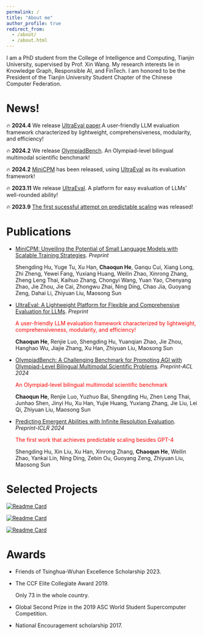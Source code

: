 ```yaml
---
permalink: /
title: "About me"
author_profile: true
redirect_from: 
  - /about/
  - /about.html
---
```




I am a PhD student from the College of Intelligence and Computing, Tianjin University, supervised by Prof. Xin Wang. My research interests lie in Knowledge Graph, Responsible AI, and FinTech. I am honored to be the President of the Tianjin University Student Chapter of the Chinese Computer Federation.



# News!
🔥 **2024.4** We release [UltraEval paper](https://arxiv.org/abs/2404.07584).A user-friendly LLM evaluation framework characterized by lightweight, comprehensiveness, modularity, and efficiency!

🔥 **2024.2** We release [OlympiadBench](https://github.com/OpenBMB/OlympiadBench). An Olympiad-level bilingual multimodal scientific benchmark!

🔥 **2024.2** [MiniCPM](https://github.com/OpenBMB/MiniCPM) has been released, using [UltraEval](https://ultraeval.openbmb.cn/home) as its evaluation framework!

🔥 **2023.11** We release [UltraEval](https://ultraeval.openbmb.cn/home). A platform for easy evaluation of LLMs' well-rounded ability!

🔥 **2023.9** [The first sucessful attempt on predictable scaling](https://arxiv.org/abs/2310.03262) was released! 

# Publications

* [MiniCPM: Unveiling the Potential of Small Language Models with Scalable Training Strategies](https://arxiv.org/abs/2404.06395). *Preprint*  
  
  Shengding Hu, Yuge Tu, Xu Han, **Chaoqun He**, Ganqu Cui, Xiang Long, Zhi Zheng, Yewei Fang, Yuxiang Huang, Weilin Zhao, Xinrong Zhang, Zheng Leng Thai, Kaihuo Zhang, Chongyi Wang, Yuan Yao, Chenyang Zhao, Jie Zhou, Jie Cai, Zhongwu Zhai, Ning Ding, Chao Jia, Guoyang Zeng, Dahai Li, Zhiyuan Liu, Maosong Sun

* [UltraEval: A Lightweight Platform for Flexible and Comprehensive Evaluation for LLMs](https://arxiv.org/abs/2404.07584). *Preprint*  
  
  <span style="color: red;">A user-friendly LLM evaluation framework characterized by lightweight, comprehensiveness, modularity, and efficiency!</span>
  
  **Chaoqun He**, Renjie Luo, Shengding Hu, Yuanqian Zhao, Jie Zhou, Hanghao Wu, Jiajie Zhang, Xu Han, Zhiyuan Liu, Maosong Sun

* [OlympiadBench: A Challenging Benchmark for Promoting AGI with Olympiad-Level Bilingual Multimodal Scientific Problems](https://arxiv.org/abs/2402.14008). *Preprint-ACL 2024*  
  
  <span style="color: red;">An Olympiad-level bilingual multimodal scientific benchmark</span>
  
  **Chaoqun He**, Renjie Luo, Yuzhuo Bai, Shengding Hu, Zhen Leng Thai, Junhao Shen, Jinyi Hu, Xu Han, Yujie Huang, Yuxiang Zhang, Jie Liu, Lei Qi, Zhiyuan Liu, Maosong Sun

* [Predicting Emergent Abilities with Infinite Resolution Evaluation](https://arxiv.org/abs/2310.03262). *Preprint-ICLR 2024*  
  
  <span style="color: red;">The first work that achieves predictable scaling besides GPT-4</span>
  
  Shengding Hu, Xin Liu, Xu Han, Xinrong Zhang, **Chaoqun He**, Weilin Zhao, Yankai Lin, Ning Ding, Zebin Ou, Guoyang Zeng, Zhiyuan Liu, Maosong Sun

# Selected Projects


[![Readme Card](https://github-readme-stats.vercel.app/api/pin/?username=OpenBMB&repo=OlympiadBench)](https://github.com/OpenBMB/OlympiadBench) 

[![Readme Card](https://github-readme-stats.vercel.app/api/pin/?username=OpenBMB&repo=MiniCPM)](https://github.com/OpenBMB/MiniCPM)

[![Readme Card](https://github-readme-stats.vercel.app/api/pin/?username=OpenBMB&repo=UltraEval)](https://github.com/OpenBMB/UltraEval)

# Awards

- Friends of Tsinghua-Wuhan Excellence Scholarship 2023.

- The CCF Elite Collegiate Award 2019. 

  Only 73 in the whole country.
  
- Global Second Prize in the 2019 ASC World Student Supercomputer Competition.

- National Encouragement scholarship 2017.

